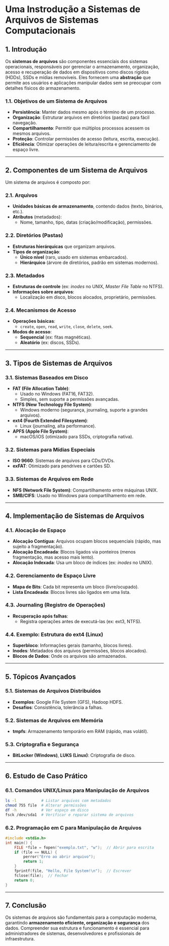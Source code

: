 # Uma Instrodução a Sistemas de Arquivos de Sistemas Computacionais

## **1. Introdução**  
Os **sistemas de arquivos** são componentes essenciais dos sistemas operacionais, responsáveis por gerenciar o armazenamento, organização, acesso e recuperação de dados em dispositivos como discos rígidos (HDDs), SSDs e mídias removíveis. Eles fornecem uma **abstração** que permite aos usuários e aplicações manipular dados sem se preocupar com detalhes físicos do armazenamento.  

### **1.1. Objetivos de um Sistema de Arquivos**  
- **Persistência**: Manter dados mesmo após o término de um processo.  
- **Organização**: Estruturar arquivos em diretórios (pastas) para fácil navegação.  
- **Compartilhamento**: Permitir que múltiplos processos acessem os mesmos arquivos.  
- **Proteção**: Controlar permissões de acesso (leitura, escrita, execução).  
- **Eficiência**: Otimizar operações de leitura/escrita e gerenciamento de espaço livre.  

---

## **2. Componentes de um Sistema de Arquivos**  
Um sistema de arquivos é composto por:  

### **2.1. Arquivos**  
- **Unidades básicas de armazenamento**, contendo dados (texto, binários, etc.).  
- **Atributos** (metadados):  
  - Nome, tamanho, tipo, datas (criação/modificação), permissões.  

### **2.2. Diretórios (Pastas)**  
- **Estruturas hierárquicas** que organizam arquivos.  
- **Tipos de organização**:  
  - **Único nível** (raro, usado em sistemas embarcados).  
  - **Hierárquico** (árvore de diretórios, padrão em sistemas modernos).  

### **2.3. Metadados**  
- **Estruturas de controle** (ex: *inodes* no UNIX, *Master File Table* no NTFS).  
- **Informações sobre arquivos**:  
  - Localização em disco, blocos alocados, proprietário, permissões.  

### **2.4. Mecanismos de Acesso**  
- **Operações básicas**:  
  - `create`, `open`, `read`, `write`, `close`, `delete`, `seek`.  
- **Modos de acesso**:  
  - **Sequencial** (ex: fitas magnéticas).  
  - **Aleatório** (ex: discos, SSDs).  

---

## **3. Tipos de Sistemas de Arquivos**  

### **3.1. Sistemas Baseados em Disco**  
- **FAT (File Allocation Table)**:  
  - Usado no Windows (FAT16, FAT32).  
  - Simples, sem suporte a permissões avançadas.  
- **NTFS (New Technology File System)**:  
  - Windows moderno (segurança, journaling, suporte a grandes arquivos).  
- **ext4 (Fourth Extended Filesystem)**:  
  - Linux (journaling, alta performance).  
- **APFS (Apple File System)**:  
  - macOS/iOS (otimizado para SSDs, criptografia nativa).  

### **3.2. Sistemas para Mídias Especiais**  
- **ISO 9660**: Sistemas de arquivos para CDs/DVDs.  
- **exFAT**: Otimizado para pendrives e cartões SD.  

### **3.3. Sistemas de Arquivos em Rede**  
- **NFS (Network File System)**: Compartilhamento entre máquinas UNIX.  
- **SMB/CIFS**: Usado no Windows para compartilhamento em rede.  

---

## **4. Implementação de Sistemas de Arquivos**  

### **4.1. Alocação de Espaço**  
- **Alocação Contígua**: Arquivos ocupam blocos sequenciais (rápido, mas sujeito a fragmentação).  
- **Alocação Encadeada**: Blocos ligados via ponteiros (menos fragmentação, mas acesso mais lento).  
- **Alocação Indexada**: Usa um bloco de índices (ex: *inodes* no UNIX).  

### **4.2. Gerenciamento de Espaço Livre**  
- **Mapa de Bits**: Cada bit representa um bloco (livre/ocupado).  
- **Lista Encadeada**: Blocos livres são ligados em uma lista.  

### **4.3. Journaling (Registro de Operações)**  
- **Recuperação após falhas**:  
  - Registra operações antes de executá-las (ex: ext3, NTFS).  

### **4.4. Exemplo: Estrutura do ext4 (Linux)**  
- **Superbloco**: Informações gerais (tamanho, blocos livres).  
- **Inodes**: Metadados dos arquivos (permissões, blocos alocados).  
- **Blocos de Dados**: Onde os arquivos são armazenados.  

---

## **5. Tópicos Avançados**  

### **5.1. Sistemas de Arquivos Distribuídos**  
- **Exemplos**: Google File System (GFS), Hadoop HDFS.  
- **Desafios**: Consistência, tolerância a falhas.  

### **5.2. Sistemas de Arquivos em Memória**  
- **tmpfs**: Armazenamento temporário em RAM (rápido, mas volátil).  

### **5.3. Criptografia e Segurança**  
- **BitLocker (Windows)**, **LUKS (Linux)**: Criptografia de disco.  

---

## **6. Estudo de Caso Prático**  
### **6.1. Comandos UNIX/Linux para Manipulação de Arquivos**  
```sh
ls -l           # Listar arquivos com metadados  
chmod 755 file  # Alterar permissões  
df -h           # Ver espaço em disco  
fsck /dev/sda1  # Verificar e reparar sistema de arquivos  
```

### **6.2. Programação em C para Manipulação de Arquivos**  
```c
#include <stdio.h>
int main() {
    FILE *file = fopen("exemplo.txt", "w");  // Abrir para escrita  
    if (file == NULL) {
        perror("Erro ao abrir arquivo");
        return 1;
    }
    fprintf(file, "Hello, File System!\n");  // Escrever  
    fclose(file);  // Fechar  
    return 0;
}
```

---

## **7. Conclusão**  
Os sistemas de arquivos são fundamentais para a computação moderna, garantindo **armazenamento eficiente, organização e segurança** dos dados. Compreender sua estrutura e funcionamento é essencial para administradores de sistemas, desenvolvedores e profissionais de infraestrutura.  
